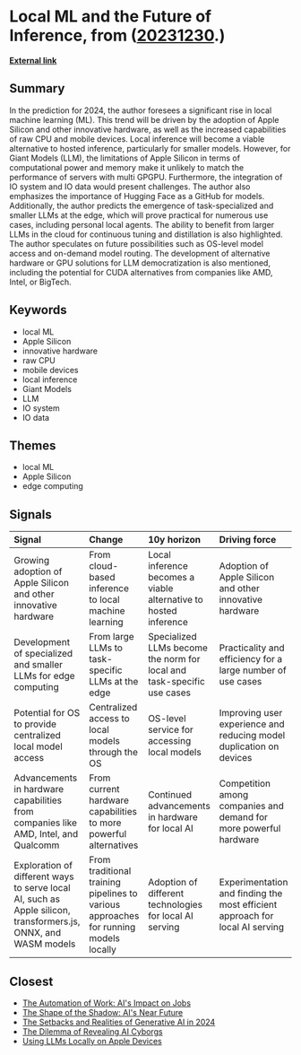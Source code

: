 # __Local ML and the Future of Inference__, from ([20231230](https://kghosh.substack.com/p/20231230).)

__[External link](https://www.linkedin.com/feed/update/urn:li:activity:7142887026193809409/)__



## Summary

In the prediction for 2024, the author foresees a significant rise in local machine learning (ML). This trend will be driven by the adoption of Apple Silicon and other innovative hardware, as well as the increased capabilities of raw CPU and mobile devices. Local inference will become a viable alternative to hosted inference, particularly for smaller models. However, for Giant Models (LLM), the limitations of Apple Silicon in terms of computational power and memory make it unlikely to match the performance of servers with multi GPGPU. Furthermore, the integration of IO system and IO data would present challenges. The author also emphasizes the importance of Hugging Face as a GitHub for models. Additionally, the author predicts the emergence of task-specialized and smaller LLMs at the edge, which will prove practical for numerous use cases, including personal local agents. The ability to benefit from larger LLMs in the cloud for continuous tuning and distillation is also highlighted. The author speculates on future possibilities such as OS-level model access and on-demand model routing. The development of alternative hardware or GPU solutions for LLM democratization is also mentioned, including the potential for CUDA alternatives from companies like AMD, Intel, or BigTech.

## Keywords

* local ML
* Apple Silicon
* innovative hardware
* raw CPU
* mobile devices
* local inference
* Giant Models
* LLM
* IO system
* IO data

## Themes

* local ML
* Apple Silicon
* edge computing

## Signals

| Signal                                                                                                         | Change                                                                               | 10y horizon                                                            | Driving force                                                                |
|:---------------------------------------------------------------------------------------------------------------|:-------------------------------------------------------------------------------------|:-----------------------------------------------------------------------|:-----------------------------------------------------------------------------|
| Growing adoption of Apple Silicon and other innovative hardware                                                | From cloud-based inference to local machine learning                                 | Local inference becomes a viable alternative to hosted inference       | Adoption of Apple Silicon and other innovative hardware                      |
| Development of specialized and smaller LLMs for edge computing                                                 | From large LLMs to task-specific LLMs at the edge                                    | Specialized LLMs become the norm for local and task-specific use cases | Practicality and efficiency for a large number of use cases                  |
| Potential for OS to provide centralized local model access                                                     | Centralized access to local models through the OS                                    | OS-level service for accessing local models                            | Improving user experience and reducing model duplication on devices          |
| Advancements in hardware capabilities from companies like AMD, Intel, and Qualcomm                             | From current hardware capabilities to more powerful alternatives                     | Continued advancements in hardware for local AI                        | Competition among companies and demand for more powerful hardware            |
| Exploration of different ways to serve local AI, such as Apple silicon, transformers.js, ONNX, and WASM models | From traditional training pipelines to various approaches for running models locally | Adoption of different technologies for local AI serving                | Experimentation and finding the most efficient approach for local AI serving |

## Closest

* [The Automation of Work: AI's Impact on Jobs](897ed4ea5ae6173e4397f1091ddb7e7e)
* [The Shape of the Shadow: AI's Near Future](64c9d6f96bb6513cf9b8409041e07c57)
* [The Setbacks and Realities of Generative AI in 2024](cab076719e173aa2eee9c4773a4559cd)
* [The Dilemma of Revealing AI Cyborgs](c42a95f16678ed3834840d48f8e775a3)
* [Using LLMs Locally on Apple Devices](9cc4b7d6e11d8083f0985c2a1bfd1b09)